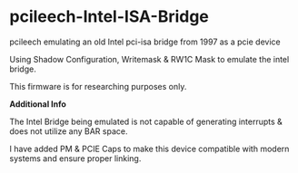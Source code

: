 # pcileech-Intel-ISA-Bridge
pcileech emulating an old Intel pci-isa bridge from 1997 as a pcie device

Using Shadow Configuration, Writemask & RW1C Mask to emulate the intel bridge.

This firmware is for researching purposes only.

**Additional Info**

The Intel Bridge being emulated is not capable of generating interrupts & does not utilize any BAR space.

I have added PM & PCIE Caps to make this device compatible with modern systems and ensure proper linking.
